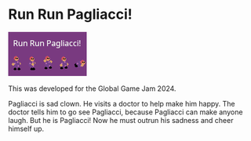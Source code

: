 # Run Run Pagliacci!
![The pixel art spritesheet of a clown with the words Run Run Pagliacci above it](loading.png)

This was developed for the Global Game Jam 2024.

Pagliacci is sad clown.
He visits a doctor to help make him happy.
The doctor tells him to go see Pagliacci, because Pagliacci can make anyone laugh.
But he is Pagliacci!
Now he must outrun his sadness and cheer himself up.
